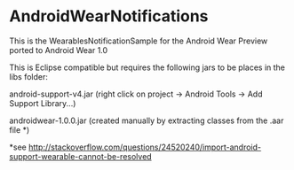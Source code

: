 AndroidWearNotifications
========================

This is the WearablesNotificationSample for the Android Wear Preview ported to Android Wear 1.0

This is Eclipse compatible but requires the following jars to be places in the libs folder:

android-support-v4.jar (right click on project -> Android Tools -> Add Support Library...)

androidwear-1.0.0.jar (created manually by extracting classes from the .aar file *)


 *see http://stackoverflow.com/questions/24520240/import-android-support-wearable-cannot-be-resolved
 

